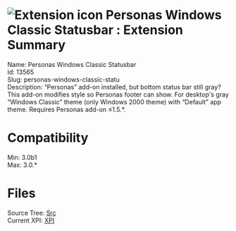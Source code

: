 # ![Extension icon](https://addons.thunderbird.net/user-media/addon_icons/13/13565-64.png?modified=1298231406) Personas Windows Classic Statusbar : Extension Summary

Name: Personas Windows Classic Statusbar  
Id: 13565  
Slug: personas-windows-classic-statu  
Description: “Personas” add-on installed, but bottom status bar still gray?   This add-on modifies style so Personas footer can show.  For desktop's gray “Windows Classic” theme (only Windows 2000 theme) with “Default” app theme. Requires Personas add-on ≤1.5.*.
  

# Compatibility
Min: 3.0b1  
Max: 3.0.*  

# Files

Source Tree: [Src](C:/Dev/Thunderbird/ThunderKdB/xall/xOther/13565-personas-windows-classic-statu/src)  
Current XPI: [XPI](C:/Dev/Thunderbird/ThunderKdB/xall/xOther/13565-personas-windows-classic-statu/xpi)  




